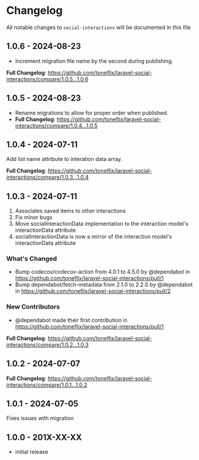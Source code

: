 # Changelog

All notable changes to `social-interactions` will be documented in this file

## 1.0.6 - 2024-08-23

- Increment migration file name by the second during publishing.

**Full Changelog**: https://github.com/toneflix/laravel-social-interactions/compare/1.0.5...1.0.6

## 1.0.5 - 2024-08-23

- Rename migrations to allow for proper order when published.
- **Full Changelog**: https://github.com/toneflix/laravel-social-interactions/compare/1.0.4...1.0.5

## 1.0.4 - 2024-07-11

Add list name attribute to interation data array.

**Full Changelog**: https://github.com/toneflix/laravel-social-interactions/compare/1.0.3...1.0.4

## 1.0.3 - 2024-07-11

1. Associates saved items to other interactions
2. Fix minor bugs
3. Move socialInteractionData implementation to the interaction model's interactionData attribute
4. socialInteractionData is now a mirror of the interaction model's interactionData attribute

### What's Changed

* Bump codecov/codecov-action from 4.0.1 to 4.5.0 by @dependabot in https://github.com/toneflix/laravel-social-interactions/pull/1
* Bump dependabot/fetch-metadata from 2.1.0 to 2.2.0 by @dependabot in https://github.com/toneflix/laravel-social-interactions/pull/2

### New Contributors

* @dependabot made their first contribution in https://github.com/toneflix/laravel-social-interactions/pull/1

**Full Changelog**: https://github.com/toneflix/laravel-social-interactions/compare/1.0.2...1.0.3

## 1.0.2 - 2024-07-07

**Full Changelog**: https://github.com/toneflix/laravel-social-interactions/compare/1.0.1...1.0.2

## 1.0.1 - 2024-07-05

Fixes issues with migration

## 1.0.0 - 201X-XX-XX

- initial release
